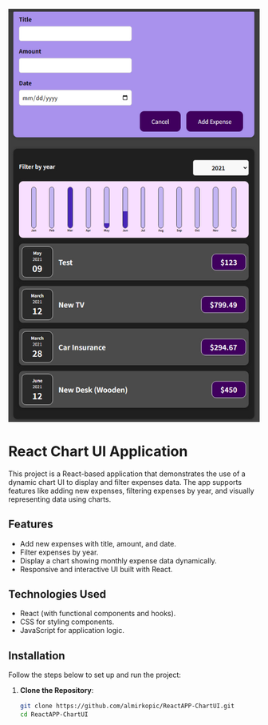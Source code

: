 ![chartApp](UI.jpg)

# React Chart UI Application

This project is a React-based application that demonstrates the use of a dynamic chart UI to display and filter expenses data. The app supports features like adding new expenses, filtering expenses by year, and visually representing data using charts.

## Features

- Add new expenses with title, amount, and date.
- Filter expenses by year.
- Display a chart showing monthly expense data dynamically.
- Responsive and interactive UI built with React.

## Technologies Used

- React (with functional components and hooks).
- CSS for styling components.
- JavaScript for application logic.

## Installation

Follow the steps below to set up and run the project:

1. **Clone the Repository**:
   ```bash
   git clone https://github.com/almirkopic/ReactAPP-ChartUI.git
   cd ReactAPP-ChartUI
